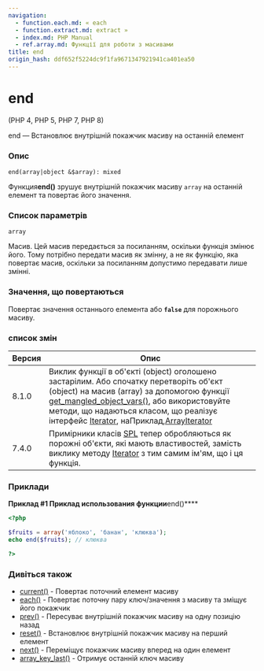 ```yaml
---
navigation:
  - function.each.md: « each
  - function.extract.md: extract »
  - index.md: PHP Manual
  - ref.array.md: Функції для роботи з масивами
title: end
origin_hash: ddf652f5224dc9f1fa9671347921941ca401ea50
---
```

# end

(PHP 4, PHP 5, PHP 7, PHP 8)

end — Встановлює внутрішній покажчик масиву на останній елемент

### Опис

```methodsynopsis
end(array|object &$array): mixed
```

Функция**end()** зрушує внутрішній покажчик масиву `array` на останній елемент та повертає його значення.

### Список параметрів

`array`

Масив. Цей масив передається за посиланням, оскільки функція змінює його. Тому потрібно передати масив як змінну, а не як функцію, яка повертає масив, оскільки за посиланням допустимо передавати лише змінні.

### Значення, що повертаються

Повертає значення останнього елемента або **`false`** для порожнього масиву.

### список змін

| Версия | Опис |
| --- | --- |
| 8.1.0 | Виклик функції в об'єкті (object) оголошено застарілим. Або спочатку перетворіть об'єкт (object) на масив (array) за допомогою функції [get\_mangled\_object\_vars()](function.get-mangled-object-vars.md), або використовуйте методи, що надаються класом, що реалізує інтерфейс [Iterator](class.iterator.md), наПриклад,[ArrayIterator](class.arrayiterator.md) |
| 7.4.0 | Примірники класів [SPL](book.spl.md) тепер обробляються як порожні об'єкти, які мають властивостей, замість виклику методу [Iterator](class.iterator.md) з тим самим ім'ям, що і ця функція. |

### Приклади

**Приклад #1 Приклад использования функции**end()\*\*\*\*

```php
<?php

$fruits = array('яблоко', 'банан', 'клюква');
echo end($fruits); // клюква

?>
```

### Дивіться також

-   [current()](function.current.md) \- Повертає поточний елемент масиву
-   [each()](function.each.md) \- Повертає поточну пару ключ/значення з масиву та зміщує його покажчик
-   [prev()](function.prev.md) \- Пересуває внутрішній покажчик масиву на одну позицію назад
-   [reset()](function.reset.md) - Встановлює внутрішній покажчик масиву на перший елемент
-   [next()](function.next.md) \- Переміщує покажчик масиву вперед на один елемент
-   [array\_key\_last()](function.array-key-last.md) \- Отримує останній ключ масиву

